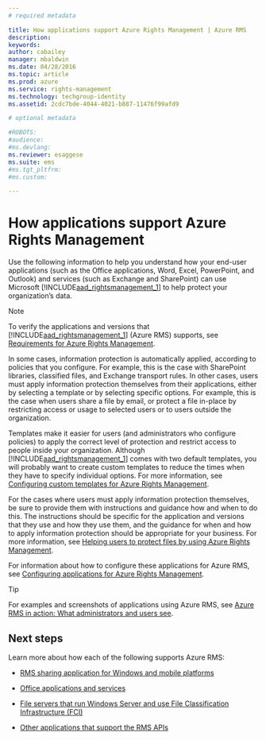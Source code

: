 ```yaml
---
# required metadata

title: How applications support Azure Rights Management | Azure RMS
description:
keywords:
author: cabailey
manager: mbaldwin
ms.date: 04/28/2016
ms.topic: article
ms.prod: azure
ms.service: rights-management
ms.technology: techgroup-identity
ms.assetid: 2cdc7bde-4044-4021-b887-11476f99afd9

# optional metadata

#ROBOTS:
#audience:
#ms.devlang:
ms.reviewer: esaggese
ms.suite: ems
#ms.tgt_pltfrm:
#ms.custom:

---
```


# How applications support Azure Rights Management
Use the following information to help you understand how your end-user applications (such as the Office applications, Word, Excel, PowerPoint, and Outlook) and services (such as Exchange and SharePoint) can use Microsoft [!INCLUDE[aad_rightsmanagement_1](../includes/aad_rightsmanagement_1_md.md)] to help protect your organization’s data. 
> [!NOTE]
> To verify the applications and versions that [!INCLUDE[aad_rightsmanagement_1](../includes/aad_rightsmanagement_1_md.md)] (Azure RMS) supports, see [Requirements for Azure Rights Management](../get-started/requirements-for-azure-rights-management.md).

In some cases, information protection is automatically applied, according to policies that you configure. For example, this is the case with SharePoint libraries, classified files, and Exchange transport rules. In other cases, users must apply information protection themselves from their applications, either by selecting a template or by selecting specific options. For example, this is the case when users share a file by email, or protect a file in-place by restricting access or usage to selected users or to users outside the organization.

Templates make it easier for users (and administrators who configure policies) to apply the correct level of protection and restrict access to people inside your organization. Although [!INCLUDE[aad_rightsmanagement_1](../includes/aad_rightsmanagement_1_md.md)] comes with two default templates, you will probably want to create custom templates to reduce the times when they have to specify individual options. For more information, see [Configuring custom templates for Azure Rights Management](..deploy-use/configure-custom-templates-for-azure-rights-management.md).

For the cases where users must apply information protection themselves, be sure to provide them with instructions and guidance how and when to do this. The instructions should be specific for the application and versions that they use and how they use them, and the guidance for when and how to apply information protection should be appropriate for your business. For more information, see [Helping users to protect files by using Azure Rights Management](../deploy-use/helping-users-to-protect-files-by-using-azure-rights-management.md).

For information about how to configure these applications for Azure RMS, see [Configuring applications for Azure Rights Management](../deploy-use/configuring-applications-for-azure-rights-management.md).

> [!TIP]
> For examples and screenshots of applications using Azure RMS, see [Azure RMS in action: What administrators and users see](what-do-admins-users-see.md).


## Next steps

Learn more about how each of the following supports Azure RMS:

-   [RMS sharing application for Windows and mobile platforms](sharing-application-for-windows-and-mobile-platforms.md)

-   [Office applications and services](rights-management-sharing-application-for-office.md)

-   [File servers that run Windows Server and use File Classification Infrastructure (FCI)](how-fileservers-support-azure-rights-management.md)

-   [Other applications that support the RMS APIs](other-apps-support-apis.md)

